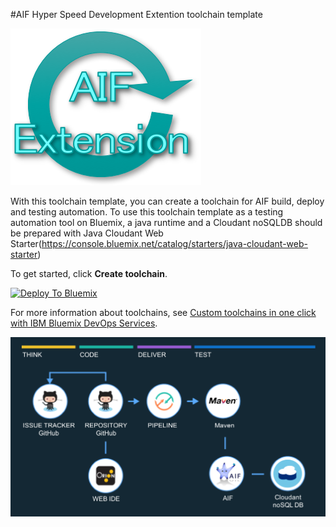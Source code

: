 #AIF Hyper Speed Development Extention toolchain template



![AIF Hyper Speed Development](https://github.com/asanos908/test/blob/master/sfd.png)

With this toolchain template, you can create a toolchain for AIF build, deploy and testing automation. To use this toolchain template as a testing automation tool on Bluemix, a java runtime and a Cloudant noSQLDB should be prepared with Java Cloudant Web Starter(https://console.bluemix.net/catalog/starters/java-cloudant-web-starter)

To get started, click **Create toolchain**.

[![Deploy To Bluemix](https://console.w3ibm.bluemix.net/devops/graphics/create_toolchain_button.png)](https://console.ng.bluemix.net/devops/setup/deploy/?repository=https://github.com/asanos908/test.git)

For more information about toolchains, see [Custom toolchains in one click with IBM Bluemix DevOps Services](https://developer.ibm.com/devops-services/2016/06/16/open-toolchain-with-ibm-bluemix-devops-services/).


![toolchainimage](https://github.com/asanos908/test/blob/master/.bluemix/toolchain_dark.png)

